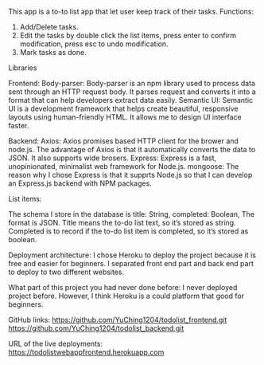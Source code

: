 This app is a to-to list app that let user keep track of their tasks.
Functions:
1.	Add/Delete tasks.
2.	Edit the tasks by double click the list items, press enter to confirm modification, press esc to undo modification.
3.	Mark tasks as done.

Libraries

Frontend:
Body-parser: Body-parser is an npm library used to process data sent through an HTTP request body. It parses request and converts it into a format that can help developers extract data easily.
Semantic UI: Semantic UI is a development framework that helps create beautiful, responsive layouts using human-friendly HTML. It allows me to design UI interface faster.

Backend:
Axios: Axios promises based HTTP client for the brower and node.js. The advantage of Axios is that it automatically converts the data to JSON. It also supports wide brosers.
Express: Express is a fast, unopinionated, minimalist web framework for Node.js. 
mongoose: The reason why I chose Express is that it supprts Node.js so that I can develop an Express.js backend with NPM packages.

List items:

The schema I store in the database is 
title: String,
    completed: Boolean,
The format is JSON.
Title means the to-do list text, so it’s stored as string. Completed is to record if the to-do list item is completed, so it’s stored as boolean.

Deployment architecture:
I chose Heroku to deploy the project because it is free and easier for beginners. I separated front end part and back end part to deploy to two different websites. 

What part of this project you had never done before:
I never deployed project before. However, I think Heroku is a could platform that good for beginners.

GitHub links:
https://github.com/YuChing1204/todolist_frontend.git
https://github.com/YuChing1204/todolist_backend.git

URL of the live deployments:
https://todolistwebappfrontend.herokuapp.com

